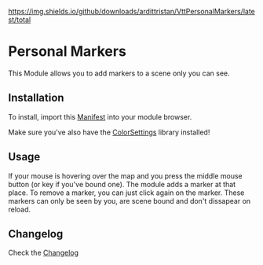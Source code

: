 https://img.shields.io/github/downloads/ardittristan/VttPersonalMarkers/latest/total

# Personal Markers

This Module allows you to add markers to a scene only you can see.

## Installation

To install, import this [Manifest](https://raw.githubusercontent.com/ardittristan/VttPersonalMarkers/master/module.json) into your module browser.

Make sure you've also have the [ColorSettings](https://raw.githubusercontent.com/ardittristan/VTTColorSettings/master/module.json) library installed!

## Usage

If your mouse is hovering over the map and you press the middle mouse button (or key if you've bound one). The module adds a marker at that place. To remove a marker, you can just click again on the marker. These markers can only be seen by you, are scene bound and don't dissapear on reload.

## Changelog

Check the [Changelog](https://github.com/ardittristan/VttPersonalMarkers/blob/master/CHANGELOG.md)
